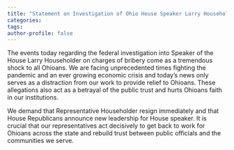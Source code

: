 ```yaml
---
title: "Statement on Investigation of Ohio House Speaker Larry Householder"
categories:
tags:
author-profile: false
---
```


The events today regarding the federal investigation into Speaker of the House Larry Householder on charges of bribery come as a tremendous shock to all Ohioans. 
We are facing unprecedented times fighting the pandemic and an ever growing economic crisis and today’s news only serves as a distraction from our work to provide 
relief to Ohioans. These allegations also act as a betrayal of the public trust and hurts Ohioans faith in our institutions.

We demand that Representative Householder resign immediately and that House Republicans announce new leadership for House speaker. 
It is crucial that our representatives act decisively to get back to work for Ohioans across the state and rebuild trust between public officials 
and the communities we serve.

